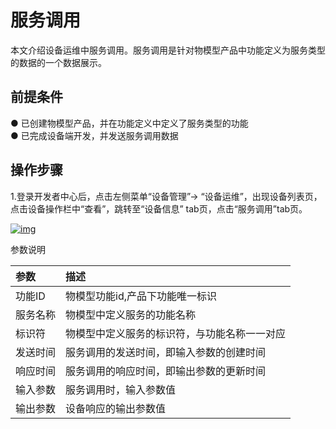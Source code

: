# 服务调用

本文介绍设备运维中服务调用。服务调用是针对物模型产品中功能定义为服务类型的数据的一个数据展示。

## **前提条件**

● 已创建物模型产品，并在功能定义中定义了服务类型的功能<br />
● 已完成设备端开发，并发送服务调用数据

## **操作步骤**

1.登录开发者中心后，点击左侧菜单“设备管理”→ “设备运维”，出现设备列表页，点击设备操作栏中“查看”，跳转至“设备信息” tab页，点击“服务调用”tab页。

<a data-fancybox title="img" href="/zh/guide/image2022-3-10_11-45-7.png?version=1&modificationDate=1646883318000&api=v2">![img](/zh/guide/image2022-3-10_11-45-7.png?version=1&modificationDate=1646883318000&api=v2)</a>

参数说明

| 参数     | 描述                                         |
| :------- | :------------------------------------------- |
| 功能ID   | 物模型功能id,产品下功能唯一标识              |
| 服务名称 | 物模型中定义服务的功能名称                   |
| 标识符   | 物模型中定义服务的标识符，与功能名称一一对应 |
| 发送时间 | 服务调用的发送时间，即输入参数的创建时间     |
| 响应时间 | 服务调用的响应时间，即输出参数的更新时间     |
| 输入参数 | 服务调用时，输入参数值                       |
| 输出参数 | 设备响应的输出参数值                         |
